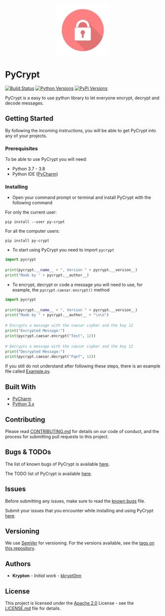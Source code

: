<p align="center">
  <img width="170" height="170" src="https://raw.githubusercontent.com/kkrypt0nn/PyCrypt/master/logo.png">
</p>

# PyCrypt
[![Build Status](https://travis-ci.org/kkrypt0nn/PyCrypt.svg?branch=master)](https://travis-ci.org/kkrypt0nn/PyCrypt) [![Python Versions](https://img.shields.io/badge/python-3.7%20%7C%203.8-orange)](https://pypi.org/project/py-crypt)  [![PyPi Versions](https://img.shields.io/badge/pypi-v1.0.0-blue)](https://pypi.org/project/py-crypt) 

PyCrypt is a easy to use python library to let everyone encrypt, decrypt and decode messages.

## Getting Started
By following the incoming instructions, you will be able to get PyCrypt into any of your projects.

### Prerequisites
To be able to use PyCrypt you will need:
* Python 3.7 - 3.8
* Python IDE ([PyCharm](https://jetbrains.com/pycharm))

### Installing
* Open your command prompt or terminal and install PyCrypt with the following command

For only the current user:
```
pip install --user py-crypt
```
For all the computer users:
```
pip install py-crypt
```

* To start using PyCrypt you need to import `pycrypt`

```python
import pycrypt

print(pycrypt.__name__ + ", Version " + pycrypt.__version__)
print("Made by " + pycrypt.__author__)
```

* To encrypt, decrypt or code a message you will need to use, for example, the `pycrypt.caesar.encrypt()` method

```python
import pycrypt

print(pycrypt.__name__ + ", Version " + pycrypt.__version__)
print("Made by " + pycrypt.__author__ + "\n\n")

# Encrypts a message with the caesar cipher and the key 12
print("Encrypted Message:")
print(pycrypt.caesar.encrypt("Test", 12))

# Decrypts a message with the caesar cipher and the key 12
print("Decrypted Message:")
print(pycrypt.caesar.decrypt("Fqef", 12))
```

If you still do not understand after following these steps, there is an example file called [Example.py](Example.py).

## Built With
* [PyCharm](https://jetbrains.com/pycharm)
* [Python 3.x](https://python.org)

## Contributing
Please read [CONTRIBUTING.md](CONTRIBUTING.md) for details on our code of conduct, and the process for submitting pull requests to this project.

## Bugs & TODOs
The list of known bugs of PyCrypt is available [here](BUGS.md).

The TODO list of PyCrypt is available [here](TODOS.md).

## Issues
Before submitting any issues, make sure to read the [known bugs](BUGS.md) file.

Submit your issues that you encounter while installing and using PyCrypt [here](https://github.com/kkrypt0nn/PyCrypt/issues).

## Versioning
We use [SemVer](http://semver.org/) for versioning. For the versions available, see the [tags on this repository](https://github.com/kkrypt0nn/PyCrypt/tags).

## Authors
* **Krypton** - *Initial work* - [kkrypt0nn](https://github.com/kkrypt0nn)

## License
This project is licensed under the [Apache 2.0](LICENSE.md) License - see the [LICENSE.md](LICENSE.md) file for details.
